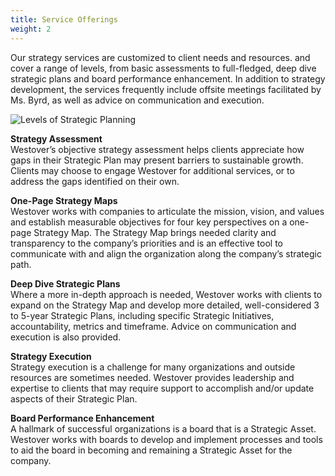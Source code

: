 ```yaml
---
title: Service Offerings
weight: 2
---
```

Our strategy services are customized to client needs and resources. and cover a range of levels, from basic assessments to full-fledged, deep dive strategic plans and board performance enhancement. In addition to strategy development, the services frequently include offsite meetings facilitated by Ms. Byrd, as well as advice on communication and execution.

![Levels of Strategic Planning](/static/images/uploads/strategic-planning-levels.png)

**Strategy Assessment**<br/>
Westover’s objective strategy assessment helps clients appreciate how gaps in their Strategic Plan may present barriers to sustainable growth. Clients may choose to engage Westover for additional services, or to address the gaps identified on their own.

**One-Page Strategy Maps**<br/>
Westover works with companies to articulate the mission, vision, and values and establish measurable objectives for four key perspectives on a one-page Strategy Map. The Strategy Map brings needed clarity and transparency to the company’s priorities and is an effective tool to communicate with and align the organization along the company’s strategic path.

**Deep Dive Strategic Plans**<br/>
Where a more in-depth approach is needed, Westover works with clients to expand on the Strategy Map and develop more detailed, well-considered 3 to 5-year Strategic Plans, including specific Strategic Initiatives, accountability, metrics and timeframe. Advice on communication and execution is also provided.

**Strategy Execution**<br/>
Strategy execution is a challenge for many organizations and outside resources are sometimes needed. Westover provides leadership and expertise to clients that may require support to accomplish and/or update aspects of their Strategic Plan.

**Board Performance Enhancement**<br/>
A hallmark of successful organizations is a board that is a Strategic Asset. Westover works with boards to develop and implement processes and tools to aid the board in becoming and remaining a Strategic Asset for the company.
